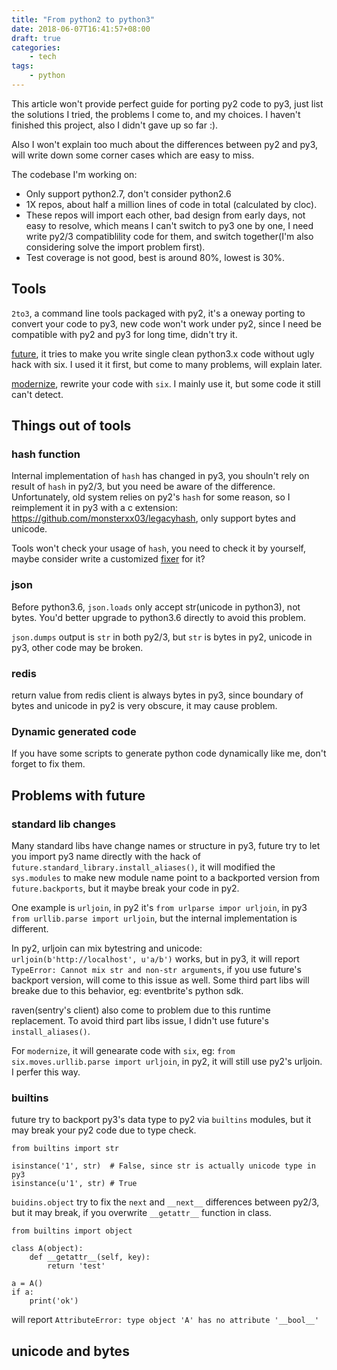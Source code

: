 ```yaml
---
title: "From python2 to python3"
date: 2018-06-07T16:41:57+08:00
draft: true
categories:
    - tech
tags:
    - python
---
```


This article won't provide perfect guide for porting py2 code to py3, just list the solutions I tried, the
problems I come to, and my choices. I haven't finished this project, also I didn't gave up so far :).

Also I won't explain too much about the differences between py2 and py3, will write down some corner
 cases which are easy to miss.

The codebase I'm working on:

- Only support python2.7, don't consider python2.6
- 1X repos, about half a million lines of code in total (calculated by cloc).
- These repos will import each other, bad design from early days, not easy to resolve, which means I can't switch to py3 one by one, I need write
py2/3 compatiblility code for them, and switch together(I'm also considering solve the import problem first).
- Test coverage is not good, best is around 80%, lowest is 30%.

## Tools

`2to3`, a command line tools packaged with py2, it's a oneway porting to convert your code to py3, new code won't work under
py2, since I need be compatible with py2 and py3 for long time, didn't try it.

[future](http://python-future.org/), it tries to make you write single clean python3.x code without ugly hack with six. I used it it first,
but come to many problems, will explain later.

[modernize](https://python-modernize.readthedocs.io/en/latest/), rewrite your code with `six`. I mainly use it, but some code it still can't detect.


## Things out of tools

### hash function

Internal implementation of `hash` has changed in py3, you shouln't rely on result of `hash` in py2/3, but you need be aware of the difference. Unfortunately,
old system relies on py2's `hash` for some reason, so I reimplement it in py3 with a c extension: https://github.com/monsterxx03/legacyhash,  only support bytes and unicode. 

Tools won't check your usage of `hash`, you need to check it by yourself, maybe consider write a customized [fixer](http://python3porting.com/fixers.html) for it?

### json

Before python3.6, `json.loads` only accept str(unicode in python3), not bytes. You'd better upgrade to python3.6 directly to avoid this problem.

`json.dumps` output is `str` in both py2/3, but `str` is bytes in py2, unicode in py3, other code may be broken.

### redis

return value from redis client is always bytes in py3, since boundary of bytes and unicode in py2 is very obscure, it may cause problem.

### Dynamic generated code

If you have some scripts to generate  python code dynamically like me, don't forget to fix them.

## Problems with future

### standard lib changes

Many standard libs have change names or structure in py3, future try to let you import py3 name directly with the hack of `future.standard_library.install_aliases()`,
it will modified the `sys.modules` to make new module name point to a backported version from `future.backports`, but it maybe break your code in py2. 

One example is `urljoin`, in py2 it's `from urlparse impor urljoin`, in py3 `from urllib.parse import urljoin`, but the internal implementation
is different.

In py2, urljoin can mix bytestring and unicode: `urljoin(b'http://localhost', u'a/b')` works, but in py3, it will report `TypeError: Cannot mix str and non-str arguments`, if you use future's backport version, will come to this issue as well. Some third part libs will breake due to this behavior, eg: eventbrite's python sdk.

raven(sentry's client) also come to problem due to this runtime replacement. To avoid third part libs issue, I didn't use future's `install_aliases()`.

For `modernize`, it will genearate code with `six`, eg: `from six.moves.urllib.parse import urljoin`, in py2, it will still use py2's urljoin. I perfer this way.

### builtins

future try to backport py3's data type to py2 via `builtins` modules, but it may break your py2 code due to type check.

    from builtins import str

    isinstance('1', str)  # False, since str is actually unicode type in py3
    isinstance(u'1', str) # True

`buidins.object` try to fix the `next` and `__next__` differences between py2/3, but it may break, if you overwrite `__getattr__` function in class.

    from builtins import object

    class A(object):
        def __getattr__(self, key):
            return 'test'

    a = A()
    if a:
        print('ok')

will report `AttributeError: type object 'A' has no attribute '__bool__'`


## unicode and bytes 
